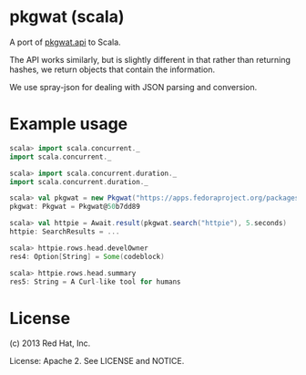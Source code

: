 # pkgwat (scala)

A port of [pkgwat.api](https://github.com/fedora-infra/pkgwat.api) to Scala.

The API works similarly, but is slightly different in that rather than
returning hashes, we return objects that contain the information.

We use spray-json for dealing with JSON parsing and conversion.

# Example usage

```scala
scala> import scala.concurrent._
import scala.concurrent._

scala> import scala.concurrent.duration._
import scala.concurrent.duration._

scala> val pkgwat = new Pkgwat("https://apps.fedoraproject.org/packages")
pkgwat: Pkgwat = Pkgwat@50b7dd89

scala> val httpie = Await.result(pkgwat.search("httpie"), 5.seconds)
httpie: SearchResults = ...

scala> httpie.rows.head.develOwner
res4: Option[String] = Some(codeblock)

scala> httpie.rows.head.summary
res5: String = A Curl-like tool for humans
```

# License

(c) 2013 Red Hat, Inc.

License: Apache 2. See LICENSE and NOTICE.
